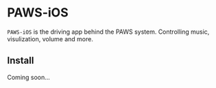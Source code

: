 # PAWS-iOS

`PAWS-iOS` is the driving app behind the PAWS system. Controlling music, visulization, volume and more.

## Install

Coming soon...
